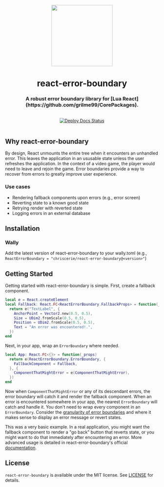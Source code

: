 <a href="https://www.chrisc.dev/react-error-boundary/">
  <p align="center">
    <img src="https://i.imgur.com/1Ta6WRv.png" width="200" />
  </p>
</a>

<h1 align="center">react-error-boundary</h1>
<h3 align="center">A robust error boundary library for [Lua React](https://github.com/grilme99/CorePackages).</h3>

<br>

<div align="center">
  <a href="https://github.com/chriscerie/react-error-boundary/actions/workflows/docs.yml">
    <img src="https://github.com/chriscerie/react-error-boundary/workflows/docs/badge.svg" alt="Deploy Docs Status"/>
  </a>
</div>

<br>

## Why react-error-boundary

By design, React unmounts the entire tree when it encounters an unhandled error. This leaves the application in an ususable state unless the user refreshes the application. In the context of a video game, the player would need to leave and rejoin the game. Error boundaries provide a way to recover from errors to greatly improve user experience.

### Use cases

- Rendering fallback components upon errors (e.g., error screen)
- Reverting state to a known good state
- Retrying render with reverted state
- Logging errors in an external database

## Installation

### Wally

Add the latest version of react-error-boundary to your wally.toml (e.g., `ReactErrorBoundary = "chriscerie/react-error-boundary@<version>"`)

## Getting Started

Getting started with react-error-boundary is simple. First, create a fallback component.

```lua
local e = React.createElement
local Fallback: React.FC<ReactErrorBoundary.FallbackProps> = function(_props)
  return e("TextLabel", {
    AnchorPoint = Vector2.new(0.5, 0.5),
    Size = UDim2.fromScale(0.5, 0.5),
    Position = UDim2.fromScale(0.5, 0.5),
    Text = "An error was encountered!.",
  })
end
```

Next, in your app, wrap an `ErrorBoundary` where needed.

```lua
local App: React.FC<{}> = function(_props)
  return e(ReactErrorBoundary.ErrorBoundary, {
    FallbackComponent = Fallback,
  }, {
    ComponentThatMightError = e(ComponentThatMightError),
  })
end
```

Now when `ComponentThatMightError` or any of its descendant errors, the error boundary will catch it and render the fallback component. When an error is encountered somewhere in your app, the nearest `ErrorBoundary` will catch and handle it. You don't need to wrap every component in an `ErrorBoundary`. Consider the [granularity of error boundaries](https://aweary.dev/fault-tolerance-react/) and where it makes sense to display an error message or revert states.

This was a very basic example. In a real application, you might want the fallback component to render a "go back" button that reverts state, or you might want to do that immediately after encountering an error. More advanced usage is detailed in react-error-boundary's official [documentation](https://www.chrisc.dev/react-error-boundary/).

## License

`react-error-boundary` is available under the MIT license. See [LICENSE](LICENSE) for details.
